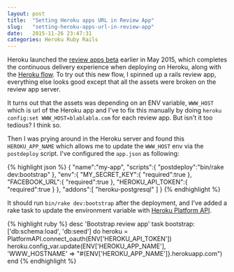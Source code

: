 ```yaml
---
layout: post
title:  "Setting Heroku apps URL in Review App"
slug:   "setting-heroku-apps-url-in-review-app"
date:   2015-11-26 23:47:31
categories: Heroku Ruby Rails
---
```


Heroku launched the [review apps beta](https://blog.heroku.com/archives/2015/5/19/heroku_review_apps_beta) earlier in May 2015, which completes the continuous delivery experience when deploying on Heroku, along with the [Heroku flow](https://blog.heroku.com/archives/2015/9/3/heroku_flow_pipelines_review_apps_and_github_sync). To try out this new flow, I spinned up a rails review app, everything else looks good except that all the assets were broken on the review app server.

It turns out that the assets was depending on an ENV variable, `WWW_HOST` which is url of the Heroku app and I've to fix this manually by doing `heroku config:set WWW_HOST=blablabla.com` for each review app. But isn't it too tedious? I think so.

Then I was prying around in the Heroku server and found this `HEROKU_APP_NAME` which allows me to update the `WWW_HOST` env via the `postdeploy` script. I've configured the `app.json` as following:

{% highlight json %}
{
  "name":"my-app",
  "scripts":{
    "postdeploy":"bin/rake dev:bootstrap"
  },
  "env":{
    "MY_SECRET_KEY":{
      "required":true
    },
    "FACEBOOK_URL":{
      "required":true
    },
    "HEROKU_API_TOKEN":{
      "required":true
    }
  },
  "addons":[
    "heroku-postgresql"
  ]
}
{% endhighlight %}

It should run `bin/rake dev:bootstrap` after the deployment, and I've added a rake task to update the environment variable with [Heroku Platform API](https://github.com/heroku/platform-api).

{% highlight ruby %}
desc 'Bootstrap review app'
task bootstrap: ['db:schema:load', 'db:seed'] do
  heroku = PlatformAPI.connect_oauth(ENV['HEROKU_API_TOKEN'])
  heroku.config_var.update(ENV['HEROKU_APP_NAME'], 'WWW_HOSTNAME' => "#{ENV['HEROKU_APP_NAME']}.herokuapp.com")
end
{% endhighlight %}
